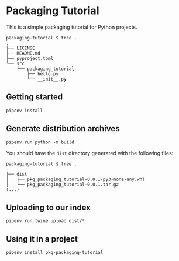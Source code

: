 # Packaging Tutorial

This is a simple packaging tutorial for Python projects.

```shell
packaging-tutorial $ tree .
.
├── LICENSE
├── README.md
├── pyproject.toml
└── src
    └── packaging_tutorial
        ├── hello.py
        └── __init__.py
```

## Getting started

```shell
pipenv install
```

## Generate distribution archives

```
pipenv run python -m build
```

You should have the `dist` directory generated with the following files:
```shell
packaging-tutorial $ tree .
.
├── dist
│   ├── pkg_packaging_tutorial-0.0.1-py3-none-any.whl
│   └── pkg_packaging_tutorial-0.0.1.tar.gz
(...)
```

## Uploading to our index

```shell
pipenv run twine upload dist/*
```

## Using it in a project

```shell
pipenv install pkg-packaging-tutorial
```
